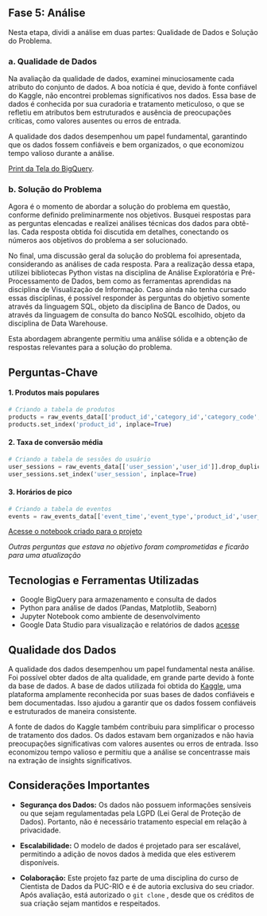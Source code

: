 ## Fase 5: Análise

Nesta etapa, dividi a análise em duas partes: Qualidade de Dados e Solução do Problema.

### a. Qualidade de Dados

Na avaliação da qualidade de dados, examinei minuciosamente cada atributo do conjunto de dados. A boa notícia é que, devido à fonte confiável do Kaggle, não encontrei problemas significativos nos dados. Essa base de dados é conhecida por sua curadoria e tratamento meticuloso, o que se refletiu em atributos bem estruturados e ausência de preocupações críticas, como valores ausentes ou erros de entrada.

A qualidade dos dados desempenhou um papel fundamental, garantindo que os dados fossem confiáveis e bem organizados, o que economizou tempo valioso durante a análise.

[Print da Tela do BigQuery](https://storage.googleapis.com/ecommerce-behavior/bigquery.png).


### b. Solução do Problema

Agora é o momento de abordar a solução do problema em questão, conforme definido preliminarmente nos objetivos. Busquei respostas para as perguntas elencadas e realizei análises técnicas dos dados para obtê-las. Cada resposta obtida foi discutida em detalhes, conectando os números aos objetivos do problema a ser solucionado.

No final, uma discussão geral da solução do problema foi apresentada, considerando as análises de cada resposta. Para a realização dessa etapa, utilizei bibliotecas Python vistas na disciplina de Análise Exploratória e Pré-Processamento de Dados, bem como as ferramentas aprendidas na disciplina de Visualização de Informação. Caso ainda não tenha cursado essas disciplinas, é possível responder às perguntas do objetivo somente através da linguagem SQL, objeto da disciplina de Banco de Dados, ou através da linguagem de consulta do banco NoSQL escolhido, objeto da disciplina de Data Warehouse.

Esta abordagem abrangente permitiu uma análise sólida e a obtenção de respostas relevantes para a solução do problema.

## Perguntas-Chave

#### 1. Produtos mais populares

```python
# Criando a tabela de produtos
products = raw_events_data[['product_id','category_id','category_code','brand','price']].drop_duplicates()
products.set_index('product_id', inplace=True)
```

#### 2. Taxa de conversão média

```python
# Criando a tabela de sessões do usuário
user_sessions = raw_events_data[['user_session','user_id']].drop_duplicates()
user_sessions.set_index('user_session', inplace=True)
```

#### 3. Horários de pico

```python
# Criando a tabela de eventos
events = raw_events_data[['event_time','event_type','product_id','user_session']]
```

[Acesse o notebook criado para o projeto](fase-5/notebook) 

*Outras perguntas que estava no objetivo foram comprometidas e ficarão para uma atualização*

##  Tecnologias e Ferramentas Utilizadas

- Google BigQuery para armazenamento e consulta de dados
- Python para análise de dados (Pandas, Matplotlib, Seaborn)
- Jupyter Notebook como ambiente de desenvolvimento
- Google Data Studio para visualização e relatórios de dados [acesse](https://lookerstudio.google.com/reporting/45287913-9e0b-420f-a478-fa2b0740df6f)

## Qualidade dos Dados

A qualidade dos dados desempenhou um papel fundamental nesta análise. Foi possível obter dados de alta qualidade, em grande parte devido à fonte da base de dados. A base de dados utilizada foi obtida do [Kaggle](https://www.kaggle.com/), uma plataforma amplamente reconhecida por suas bases de dados confiáveis e bem documentadas. Isso ajudou a garantir que os dados fossem confiáveis e estruturados de maneira consistente.

A fonte de dados do Kaggle também contribuiu para simplificar o processo de tratamento dos dados. Os dados estavam bem organizados e não havia preocupações significativas com valores ausentes ou erros de entrada. Isso economizou tempo valioso e permitiu que a análise se concentrasse mais na extração de insights significativos.

## Considerações Importantes

- **Segurança dos Dados:** Os dados não possuem informações sensíveis ou que sejam regulamentadas pela LGPD (Lei Geral de Proteção de Dados). Portanto, não é necessário tratamento especial em relação à privacidade.

- **Escalabilidade:** O modelo de dados é projetado para ser escalável, permitindo a adição de novos dados à medida que eles estiverem disponíveis.

- **Colaboração:** Este projeto faz parte de uma disciplina do curso de Cientista de Dados da PUC-RIO e é de autoria exclusiva do seu criador. Após avaliação, está autorizado o ```git clone``` , desde que os créditos de sua criação sejam mantidos e respeitados.

